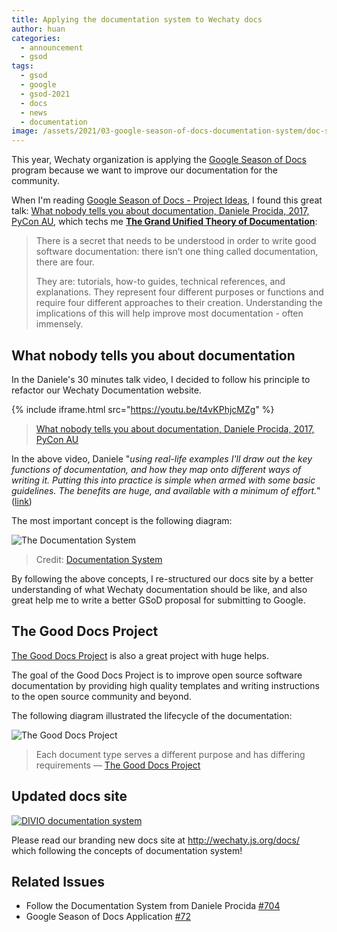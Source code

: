 ```yaml
---
title: Applying the documentation system to Wechaty docs
author: huan
categories: 
  - announcement
  - gsod
tags:
  - gsod
  - google
  - gsod-2021
  - docs
  - news
  - documentation
image: /assets/2021/03-google-season-of-docs-documentation-system/doc-sys-overview.png
---
```


This year, Wechaty organization is applying the [Google Season of Docs](https://developers.google.com/season-of-docs) program because we want to improve our documentation for the community.

When I'm reading [Google Season of Docs - Project Ideas](https://developers.google.com/season-of-docs/docs/project-ideas), I found this great talk: [What nobody tells you about documentation, Daniele Procida, 2017, PyCon AU](https://2017.pycon-au.org/schedule/presentation/15/), which techs me **[The Grand Unified Theory of Documentation](https://documentation.divio.com/)**:

> There is a secret that needs to be understood
  in order to write good software documentation:
  there isn’t one thing called documentation, there are four.
>
> They are: tutorials, how-to guides, technical references, and explanations.
  They represent four different purposes or functions and
  require four different approaches to their creation.
  Understanding the implications of this will
  help improve most documentation - often immensely.

## What nobody tells you about documentation

In the Daniele's 30 minutes talk video, I decided to follow his principle to refactor our Wechaty Documentation website.

{% include iframe.html src="https://youtu.be/t4vKPhjcMZg" %}

> [What nobody tells you about documentation, Daniele Procida, 2017, PyCon AU](https://2017.pycon-au.org/schedule/presentation/15/)

In the above video, Daniele "_using real-life examples I'll draw out the key functions of documentation, and how they map onto different ways of writing it. Putting this into practice is simple when armed with some basic guidelines. The benefits are huge, and available with a minimum of effort._" ([link](https://2017.pycon-au.org/schedule/presentation/15/))

The most important concept is the following diagram:

![The Documentation System](/assets/2021/03-google-season-of-docs-documentation-system/doc-sys-overview.png)

> Credit: [Documentation System](https://documentation.divio.com/)

By following the above concepts, I re-structured our docs site by a better understanding of what Wechaty documentation should be like, and also great help me to write a better GSoD proposal for submitting to Google.

## The Good Docs Project

[The Good Docs Project](https://thegooddocsproject.dev) is also a great project with huge helps.

The goal of the Good Docs Project is to improve open source software documentation by providing high quality templates and writing instructions to the open source community and beyond.

The following diagram illustrated the lifecycle of the documentation:

![The Good Docs Project](/assets/2021/03-google-season-of-docs-documentation-system/doctypes.png)

> Each document type serves a different purpose and has differing requirements
  &mdash; [The Good Docs Project](https://thegooddocsproject.dev)

## Updated docs site

[![DIVIO documentation system](https://img.shields.io/badge/DIVIO-Documentation%20System-blue)](https://documentation.divio.com/)

Please read our branding new docs site at <http://wechaty.js.org/docs/> which following the concepts of documentation system!

## Related Issues

- Follow the Documentation System from Daniele Procida [#704](https://github.com/wechaty/wechaty.js.org/issues/704)
- Google Season of Docs Application [#72](https://github.com/wechaty/summer-of-wechaty/issues/72)
